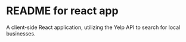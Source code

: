 # README for react app
A client-side React application, utilizing the Yelp API to search for local businesses.